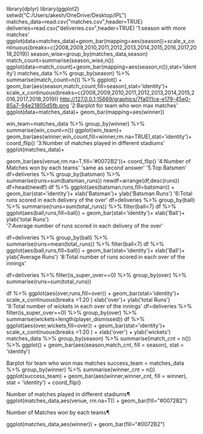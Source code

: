 library(dplyr)
library(ggplot2)
setwd("C:/Users/akesh/OneDrive/Desktop/IPL")
matches_data=read.csv("matches.csv",header=TRUE)
deliveries=read.csv("deliveries.csv",header=TRUE)
'1:season with more matches'
ggplot(data=matches_data)+geom_bar(mapping=aes(season))+scale_x_continuous(breaks=c(2008,2009,2010,2011,2012,2013,2014,2015,2016,2017,2018,2019))
season_wise=group_by(matches_data,season)
match_count=summarise(season_wise,n())
ggplot(data=match_count)+geom_bar(mapping=aes(season,n()),stat='identity')
matches_data %>%
  group_by(season) %>% 
  summarise(match_count=n()) %>% 
  ggplot() +
  geom_bar(aes(season,match_count,fill=season),stat='identity')+
  scale_x_continuous(breaks=c(2008,2009,2010,2011,2012,2013,2014,2015,2016,2017,2018,2019))
http://127.0.0.1:15669/graphics/7fa011ce-e179-45e0-85a7-94e21805d5fb.png
'2:Barplot for team who won max matches'
ggplot(data=matches_data)+
  geom_bar(mapping=aes(winner))

win_team=matches_data %>% 
  group_by(winner) %>% 
  summarise(win_count=n())
ggplot(win_team)+
  geom_bar(aes(winner,win_count,fill=winner,rm.na=TRUE),stat='identity')+
  coord_flip()
'3:Number of matches played in different stadiums'
ggplot(matches_data)+
  
  geom_bar(aes(venue,rm.na=T,fill='#0072B2'))+
  coord_flip()
'4:Number of Matches won by each teams'
'same as second answer'
'5.Top Batsmen'
df=deliveries %>% 
  group_by(batsman) %>% 
  summarise(runs=sum(batsman_runs))
newdf=arrange(df,desc(runs))
df=head(newdf)
df %>% 
  ggplot(aes(batsman,runs,fill=batsman)) +
  geom_bar(stat='identity')+
  xlab('Batsman')+
  ylab('Batsman Runs')
'6:Total runs scored in each delivery of the over'
df=deliveries %>% 
  group_by(ball) %>% 
  summarise(runs=sum(total_runs))  %>%
  filter(ball<7)
df %>% 
  ggplot(aes(ball,runs,fill=ball)) +
  geom_bar(stat='identity')+
  xlab('Ball')+
  ylab('total Runs')                                                                                                                                              
'7:Average number of runs scored in each delivery of the over'

df=deliveries %>% 
  group_by(ball) %>% 
  summarise(runs=mean(total_runs))  %>%
  filter(ball<7)
df %>% 
  ggplot(aes(ball,runs,fill=ball)) +
  geom_bar(stat='identity')+
  xlab('Ball')+
  ylab('Average Runs') 
'8:Total number of runs scored in each over of the innings'

df=deliveries %>% 
  filter(is_super_over==0) %>%
  group_by(over) %>% 
  summarise(runs=sum(total_runs)) 

df %>% 
  ggplot(aes(over,runs,fill=over)) +
  geom_bar(stat='identity')+
  scale_x_continuous(breaks =1:20 )
xlab('over')+
  ylab('total Runs')  
'9:Total number of wickets in each over of the innings'
df=deliveries %>% 
  filter(is_super_over==0) %>%
  group_by(over) %>% 
  summarise(wickets=length(player_dismissed))
df %>% 
  ggplot(aes(over,wickets,fill=over)) +
  geom_bar(stat='identity')+
  scale_x_continuous(breaks =1:20 ) +
  xlab('over') +
  ylab('wickets')
matches_data %>% 
  group_by(season) %>% 
  summarise(match_cnt = n()) %>% 
  ggplot() + 
  geom_bar(aes(season,match_cnt, fill = season), stat = 'identity')

Barplot for team who won max matches
success_team = matches_data %>% 
  group_by(winner) %>% 
  summarise(winner_cnt = n())
ggplot(success_team) +
  geom_bar(aes(winner,winner_cnt, fill = winner), stat = 'identity') + coord_flip()

Number of matches played in different stadiums¶
ggplot(matches_data,aes(venue, rm.na=T)) +
  geom_bar(fill="#0072B2")

 Number of Matches won by each teams¶

ggplot(matches_data,aes(winner)) +
  geom_bar(fill="#0072B2")

